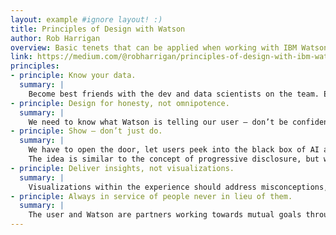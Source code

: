 ```yaml
---
layout: example #ignore layout! :)
title: Principles of Design with Watson
author: Rob Harrigan
overview: Basic tenets that can be applied when working with IBM Watson — or any AI system and how to think through using them.
link: https://medium.com/@robharrigan/principles-of-design-with-ibm-watson-c4ce71760122
principles:
- principle: Know your data.
  summary: |
    Become best friends with the dev and data scientists on the team. Engineers know the APIs like designers know grids. Build culture and trust. Keep teams lean and consistent. Put your confidence in them, and they will put theirs in you. Together you’ll guide your team to narrow your focus on achievable realities based on your current data — or a hypothesis (in data science lingo *wink*)
- principle: Design for honesty, not omnipotence.
  summary: |
    We need to know what Watson is telling our user — don’t be confident and wrong. AI projects don’t have “normal” bugs to solve. We have to design to solve for the user’s expectations. If Watson’s confidence is low, we need to make the user aware of that. The answer will likely not correlate with what the user expects. We need to take a step back as a designer — how would I answer a question to a friend about something I don’t know: “I’m not sure how right this is but…maybe x, y, and z?” , or point the person to someone who would know. We need to assume and design a fail state or a pivot point for to happen.
- principle: Show — don’t just do.
  summary: |
    We have to open the door, let users peek into the black box of AI and let them know how Watson made that decision.
    The idea is similar to the concept of progressive disclosure, but we are applying it using evidence and data points. There is a cooperative aspect to these experiences we need to enable. Showing what Watson knows will help users feel confident in Watson’s decisions but also allows them to course correct or improve Watson’s knowledge at any time. Watson’s confidence, relevance, and correlation directly impact the user’s view of the system — by improving domain knowledge we can build trust.
- principle: Deliver insights, not visualizations.
  summary: |
    Visualizations within the experience should address misconceptions, add to the end user outcome, and make the data easier to comprehend — visualizations are never the deliverable. The deliverable is an insight within it — but never a visualization alone. Watson is amazing when it is finding patterns and teasing those out in massive amounts of data — what we have to keep in mind is what our users need to take away — we are leading them to the needle in the noisy data haystack.
- principle: Always in service of people never in lieu of them.
  summary: |
    The user and Watson are partners working towards mutual goals through an experience. We have to solve the user’s need which is central to success but we also have to enable human and computer cooperation — not only interaction. Building empathy, trust, and cooperation with our users is the goal. We should be focused on removing limitations and addressing pain points. Watson never makes a decision for a person — it finds, augment and educates.  
---
```

